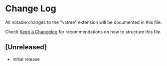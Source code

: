 # Change Log

All notable changes to the "vstree" extension will be documented in this file.

Check [Keep a Changelog](http://keepachangelog.com/) for recommendations on how to structure this file.

## [Unreleased]

- Initial release